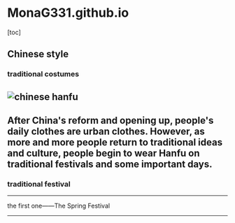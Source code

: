 # MonaG331.github.io

[toc]
## Chinese style
### traditional costumes

![chinese hanfu](https://gw.alicdn.com/imgextra/i4/2096992634/O1CN016pGm7I1VKPqiaRNrp_!!2096992634-0-daren.jpg_800x800xz)
---
After China's reform and opening up, people's daily clothes are urban clothes. However, as more and more people return to traditional ideas and culture, people begin to wear Hanfu on traditional festivals and some important days.
---
### traditional festival
---
the first one——The Spring Festival

---
